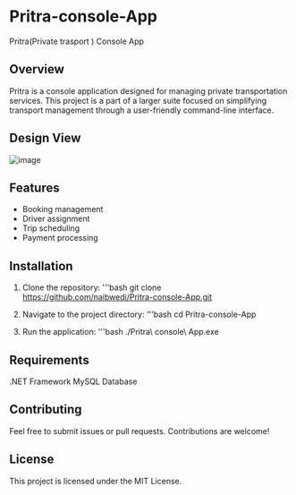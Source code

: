 # Pritra-console-App

Pritra(Private trasport ) Console App 

## Overview
Pritra is a console application designed for managing private transportation services. This project is a part of a larger suite focused on simplifying transport management through a user-friendly command-line interface.

## Design View

![image](https://github.com/user-attachments/assets/c80b094f-f31a-47c1-818d-fd245629bc88)



## Features
- Booking management
- Driver assignment
- Trip scheduling
- Payment processing

## Installation
1. Clone the repository:
'''bash
git clone https://github.com/naibwedi/Pritra-console-App.git

2. Navigate to the project directory:
'''bash
cd Pritra-console-App

3. Run the application:
'''bash
./Pritra\ console\ App.exe

## Requirements
.NET Framework
MySQL Database

## Contributing
Feel free to submit issues or pull requests. Contributions are welcome!

## License
This project is licensed under the MIT License.

